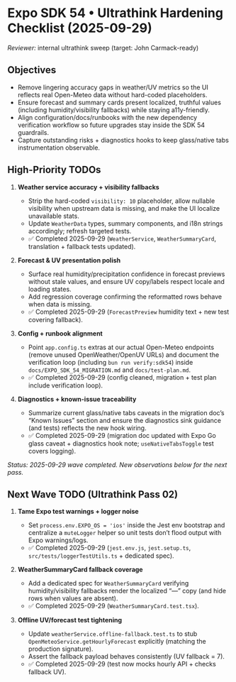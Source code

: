 # Expo SDK 54 • Ultrathink Hardening Checklist (2025-09-29)

_Reviewer:_ internal ultrathink sweep (target: John Carmack-ready)

## Objectives
- Remove lingering accuracy gaps in weather/UV metrics so the UI reflects real Open-Meteo data without hard-coded placeholders.
- Ensure forecast and summary cards present localized, truthful values (including humidity/visibility fallbacks) while staying a11y-friendly.
- Align configuration/docs/runbooks with the new dependency verification workflow so future upgrades stay inside the SDK 54 guardrails.
- Capture outstanding risks + diagnostics hooks to keep glass/native tabs instrumentation observable.

## High-Priority TODOs
1. **Weather service accuracy + visibility fallbacks**  
   - Strip the hard-coded `visibility: 10` placeholder, allow nullable visibility when upstream data is missing, and make the UI localize unavailable stats.  
   - Update `WeatherData` types, summary components, and i18n strings accordingly; refresh targeted tests.  
   - ✅ Completed 2025-09-29 (`WeatherService`, `WeatherSummaryCard`, translation + fallback tests updated).

2. **Forecast & UV presentation polish**  
   - Surface real humidity/precipitation confidence in forecast previews without stale values, and ensure UV copy/labels respect locale and loading states.  
   - Add regression coverage confirming the reformatted rows behave when data is missing.  
   - ✅ Completed 2025-09-29 (`ForecastPreview` humidity text + new test covering fallback).

3. **Config + runbook alignment**  
   - Point `app.config.ts` extras at our actual Open-Meteo endpoints (remove unused OpenWeather/OpenUV URLs) and document the verification loop (including `bun run verify:sdk54`) inside `docs/EXPO_SDK_54_MIGRATION.md` and `docs/test-plan.md`.  
   - ✅ Completed 2025-09-29 (config cleaned, migration + test plan include verification loop).

4. **Diagnostics + known-issue traceability**  
   - Summarize current glass/native tabs caveats in the migration doc’s “Known Issues” section and ensure the diagnostics sink guidance (and tests) reflects the new hook wiring.  
   - ✅ Completed 2025-09-29 (migration doc updated with Expo Go glass caveat + diagnostics hook note; `useNativeTabsToggle` test covers logging).

_Status: 2025-09-29 wave completed. New observations below for the next pass._

## Next Wave TODO (Ultrathink Pass 02)
1. **Tame Expo test warnings + logger noise**  
   - Set `process.env.EXPO_OS = 'ios'` inside the Jest env bootstrap and centralize a `muteLogger` helper so unit tests don’t flood output with Expo warnings/logs.  
   - ✅ Completed 2025-09-29 (`jest.env.js`, `jest.setup.ts`, `src/tests/loggerTestUtils.ts` + dedicated spec).

2. **WeatherSummaryCard fallback coverage**  
   - Add a dedicated spec for `WeatherSummaryCard` verifying humidity/visibility fallbacks render the localized “—” copy (and hide rows when values are absent).  
   - ✅ Completed 2025-09-29 (`WeatherSummaryCard.test.tsx`).

3. **Offline UV/forecast test tightening**  
   - Update `weatherService.offline-fallback.test.ts` to stub `OpenMeteoService.getHourlyForecast` explicitly (matching the production signature).  
   - Assert the fallback payload behaves consistently (UV fallback = 7).  
   - ✅ Completed 2025-09-29 (test now mocks hourly API + checks fallback UV).
